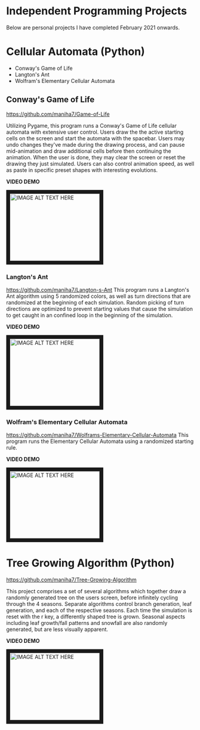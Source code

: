 # Independent Programming Projects
Below are personal projects I have completed February 2021 onwards.


# Cellular Automata (Python)

- Conway's Game of Life
- Langton's Ant
- Wolfram's Elementary Cellular Automata



## Conway's Game of Life
<https://github.com/maniha7/Game-of-Life>

Utilizing Pygame, this program runs a Conway's Game of Life cellular automata with extensive user control. Users draw the the active starting cells on the screen and start the automata with the spacebar. Users may undo changes they've made during the drawing process, and can pause mid-animation and draw additional cells before then continuing the animation. When the user is done, they may clear the screen or reset the drawing they just simulated. Users can also control animation speed, as well as paste in specific preset shapes with interesting evolutions.


**VIDEO DEMO**

<a href="http://www.youtube.com/watch?feature=player_embedded&v=ajelLPL6CUA
" target="_blank"><img src="http://img.youtube.com/vi/ajelLPL6CUA/0.jpg" 
alt="IMAGE ALT TEXT HERE" width="240" height="180" border="10" /></a>



### Langton's Ant
<https://github.com/maniha7/Langton-s-Ant>
This program runs a Langton's Ant algorithm using 5 randomized colors, as well as turn directions that are randomized at the beginning of each simulation.  Random picking of turn directions are optimized to prevent starting values that cause the simulation to get caught in an confined loop in the beginning of the simulation.


**VIDEO DEMO**

<a href="http://www.youtube.com/watch?feature=player_embedded&v=OglhjBUFO00
" target="_blank"><img src="http://img.youtube.com/vi/OglhjBUFO00/0.jpg" 
alt="IMAGE ALT TEXT HERE" width="240" height="180" border="10" /></a>


### Wolfram's Elementary Cellular Automata
<https://github.com/maniha7/Wolframs-Elementary-Cellular-Automata>
This program runs the Elementary Cellular Automata using a randomized starting rule.

**VIDEO DEMO**

<a href="http://www.youtube.com/watch?feature=player_embedded&v=PHBKFyh4U20
" target="_blank"><img src="http://img.youtube.com/vi/PHBKFyh4U20/0.jpg" 
alt="IMAGE ALT TEXT HERE" width="240" height="180" border="10" /></a>


# Tree Growing Algorithm (Python)
<https://github.com/maniha7/Tree-Growing-Algorithm>

This project comprises a set of several algorithms which together draw a randomly generated tree on the users screen, before infinitely cycling through the 4 seasons. Separate algorithms control branch generation, leaf generation, and each of the respective seasons. Each time the simulation is reset with the r key, a differently shaped tree is grown. Seasonal aspects including leaf growth/fall patterns and snowfall are also randomly generated, but are less visually apparent.

**VIDEO DEMO**

<a href="http://www.youtube.com/watch?feature=player_embedded&v=EyXyJo-bQBQ
" target="_blank"><img src="http://img.youtube.com/vi/EyXyJo-bQBQ/0.jpg" 
alt="IMAGE ALT TEXT HERE" width="240" height="180" border="10" /></a>
